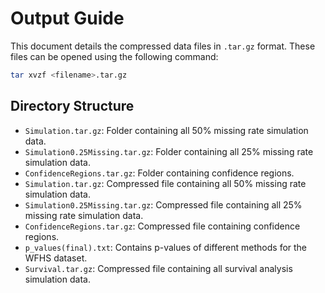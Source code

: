 # Output Guide

This document details the compressed data files in `.tar.gz` format. These files can be opened using the following command:

```bash
tar xvzf <filename>.tar.gz
```

## Directory Structure

- `Simulation.tar.gz`: Folder containing all 50% missing rate simulation data.
- `Simulation0.25Missing.tar.gz`: Folder containing all 25% missing rate simulation data.
- `ConfidenceRegions.tar.gz`: Folder containing confidence regions.
- `Simulation.tar.gz`: Compressed file containing all 50% missing rate simulation data.
- `Simulation0.25Missing.tar.gz`: Compressed file containing all 25% missing rate simulation data.
- `ConfidenceRegions.tar.gz`: Compressed file containing confidence regions.
- `p_values(final).txt`:  Contains p-values of different methods for the WFHS dataset.
- `Survival.tar.gz`: Compressed file containing all survival analysis simulation data.

